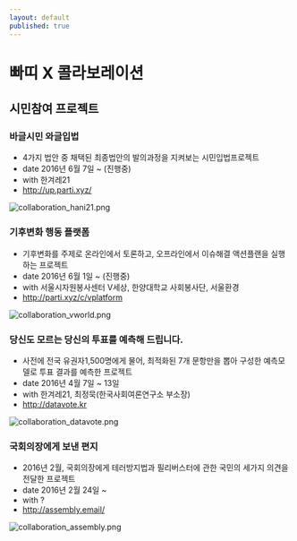 ```yaml
---
layout: default
published: true
---
```







# 빠띠 X 콜라보레이션

## 시민참여 프로젝트

### 바글시민 와글입법

* 4가지 법안 중 채택된 최종법안의 발의과정을 지켜보는 시민입법프로젝트
* date 2016년 6월 7일 ~ (진행중)
* with 한겨레21 
* <http://up.parti.xyz/>

![collaboration_hani21.png]({{site.baseurl}}/media/collaboration_hani21.png)



### 기후변화 행동 플랫폼
* 기후변화를 주제로 온라인에서 토론하고, 오프라인에서 이슈해결 액션플랜을 실행하는 프로젝트
* date 2016년 6월 1일 ~ (진행중)
* with 서울시자원봉사센터 V세상, 한양대학교 사회봉사단, 서울환경
* <http://parti.xyz/c/vplatform>

![collaboration_vworld.png]({{site.baseurl}}/media/collaboration_vworld.png)



### 당신도 모르는 당신의 투표를 예측해 드립니다.
* 사전에 전국 유권자1,500명에게 물어, 최적화된 7개 문항만을 뽑아 구성한 예측모델로 투표 결과를 예측한 프로젝트
* date 2016년 4월 7일 ~ 13일
* with 한겨레21, 최정묵(한국사회여론연구소 부소장)
* <http://datavote.kr>

![collaboration_datavote.png]({{site.baseurl}}/media/collaboration_datavote.png)



### 국회의장에게 보낸 편지
* 2016년 2월, 국회의장에게 테러방지법과 필리버스터에 관한 국민의 세가지 의견을 전달한 프로젝트
* date 2016년 2월 24일 ~
* with ?
* <http://assembly.email/>

![collaboration_assembly.png]({{site.baseurl}}/media/collaboration_assembly.png)

